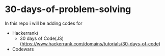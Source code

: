 # 30-days-of-problem-solving
In this repo i will be adding codes for 
- Hackerrank(
    - 30 days of Code(JS) (https://www.hackerrank.com/domains/tutorials/30-days-of-code)
- Codewars 